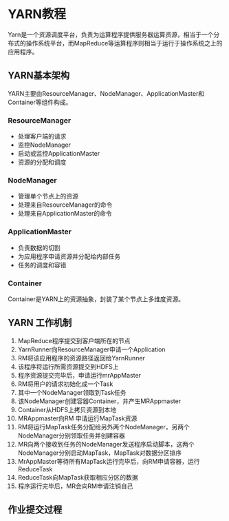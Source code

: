 # YARN教程

Yarn是一个资源调度平台，负责为运算程序提供服务器运算资源，相当于一个分布式的操作系统平台，而MapReduce等运算程序则相当于运行于操作系统之上的应用程序。

## YARN基本架构

YARN主要由ResourceManager、NodeManager、ApplicationMaster和Container等组件构成。

### ResourceManager

- 处理客户端的请求
- 监控NodeManager
- 启动或监控ApplicationMaster
- 资源的分配和调度

### NodeManager

- 管理单个节点上的资源
- 处理来自ResourceManager的命令
- 处理来自ApplicationMaster的命令

### ApplicationMaster

- 负责数据的切割
- 为应用程序申请资源并分配给内部任务
- 任务的调度和容错

### Container

Container是YARN上的资源抽象，封装了某个节点上多维度资源。

## YARN 工作机制

1. MapReduce程序提交到客户端所在的节点
2. YarnRunner向ResourceManager申请一个Application
3. RM将该应用程序的资源路径返回给YarnRunner
4. 该程序将运行所需资源提交到HDFS上
5. 程序资源提交完毕后，申请运行mrAppMaster
6. RM将用户的请求初始化成一个Task
7. 其中一个NodeManager领取到Task任务
8. 该NodeManager创建容器Container，并产生MRAppmaster
9. Container从HDFS上拷贝资源到本地
10. MRAppmaster向RM 申请运行MapTask资源
11. RM将运行MapTask任务分配给另外两个NodeManager，另两个NodeManager分别领取任务并创建容器
12. MR向两个接收到任务的NodeManager发送程序启动脚本，这两个NodeManager分别启动MapTask，MapTask对数据分区排序
13. MrAppMaster等待所有MapTask运行完毕后，向RM申请容器，运行ReduceTask
14. ReduceTask向MapTask获取相应分区的数据
15. 程序运行完毕后，MR会向RM申请注销自己

## 作业提交过程

